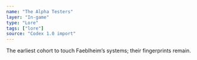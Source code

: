 ```yaml
---
name: "The Alpha Testers"
layer: "In-game"
type: "Lore"
tags: ["lore"]
source: "Codex 1.0 import"
---
```

The earliest cohort to touch Faeblheim’s systems; their fingerprints remain.
